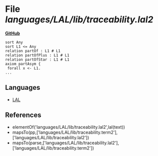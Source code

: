 # File _languages/LAL/lib/traceability.lal2_
**[GitHub](https://github.com/softlang/yas/blob/master/languages/LAL/lib/traceability.lal2)**
```
sort Any
sort L1 <= Any
relation partOf : L1 # L1
relation partOfPlus : L1 # L1
relation partOfStar : L1 # L1
axiom partAsym {
 forall x <- L1.
...
```

## Languages
* [LAL](../languages/LAL.md)

## References
* elementOf('languages/LAL/lib/traceability.lal2',lal(text))
* mapsTo(pp,['languages/LAL/lib/traceability.term2'],['languages/LAL/lib/traceability.lal2'])
* mapsTo(parse,['languages/LAL/lib/traceability.lal2'],['languages/LAL/lib/traceability.term2'])
